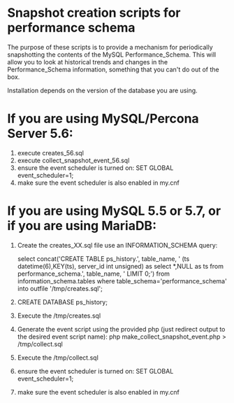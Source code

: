 Snapshot creation scripts for performance schema
======
The purpose of these scripts is to provide a mechanism for periodically snapshotting the contents of the MySQL Performance_Schema.  This will allow you to look at historical trends and changes in the Performance_Schema information, something that you can't do out of the box.

Installation depends on the version of the database you are using.

If you are using MySQL/Percona Server 5.6:
======
1. execute creates_56.sql
2. execute collect_snapshot_event_56.sql
3. ensure the event scheduler is turned on: SET GLOBAL event_scheduler=1; 
4. make sure the event scheduler is also enabled in my.cnf

If you are using MySQL 5.5 or 5.7, or if you are using MariaDB:
======
1. Create the creates_XX.sql file use an INFORMATION_SCHEMA query:

    select concat('CREATE TABLE ps_history.', table_name, ' (ts datetime(6),KEY(ts), server_id int unsigned) as select *,NULL as ts from  performance_schema.', table_name, ' LIMIT 0;') 
      from information_schema.tables 
     where table_schema='performance_schema' 
      into outfile '/tmp/creates.sql';

2. CREATE DATABASE ps_history;

3. Execute the /tmp/creates.sql

4. Generate the event script using the provided php (just redirect output to the desired event script name):
php make_collect_snapshot_event.php > /tmp/collect.sql

5. Execute the /tmp/collect.sql

6. ensure the event scheduler is turned on: SET GLOBAL event_scheduler=1; 

7. make sure the event scheduler is also enabled in my.cnf
